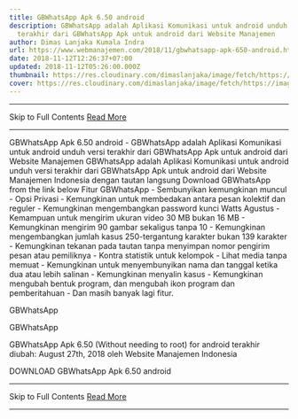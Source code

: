 ```yaml
---
title: GBWhatsApp Apk 6.50 android
description: GBWhatsApp adalah Aplikasi Komunikasi untuk android unduh versi
  terakhir dari GBWhatsApp Apk untuk android dari Website Manajemen
author: Dimas Lanjaka Kumala Indra
url: https://www.webmanajemen.com/2018/11/gbwhatsapp-apk-650-android.html
date: 2018-11-12T12:26:37+07:00
updated: 2018-11-12T05:26:00.000Z
thumbnail: https://res.cloudinary.com/dimaslanjaka/image/fetch/https://image.revdl.com/2015/01/gbwhatsapp_1.jpg
cover: https://res.cloudinary.com/dimaslanjaka/image/fetch/https://image.revdl.com/2015/01/gbwhatsapp_1.jpg
---
```


<hr/> Skip to Full Contents <a href="https://www.webmanajemen.com/2018/11/gbwhatsapp-apk-650-android.html" rel="follow" class="button" id="read-more">Read More</a> <hr/> GBWhatsApp Apk 6.50 android - GBWhatsApp adalah Aplikasi Komunikasi untuk android unduh versi terakhir dari GBWhatsApp Apk untuk android dari Website Manajemen GBWhatsApp adalah Aplikasi Komunikasi untuk android 
  unduh versi terakhir dari GBWhatsApp Apk untuk android dari Website Manajemen Indonesia dengan tautan langsung 
  Download GBWhatsApp from the link below 
  Fitur GBWhatsApp 
  - Sembunyikan kemungkinan muncul 
- Opsi Privasi 
- Kemungkinan untuk membedakan antara pesan kolektif dan reguler 
- Kemungkinan mengembangkan password kunci Watts Agustus 
- Kemampuan untuk mengirim ukuran video 30 MB bukan 16 MB 
- Kemungkinan mengirim 90 gambar sekaligus tanpa 10 
- Kemungkinan mengembangkan jumlah kasus 250-tergantung karakter bukan 139 karakter  
- Kemungkinan tekanan pada tautan tanpa menyimpan nomor pengirim pesan atau pemiliknya 
- Kontra statistik untuk kelompok 
- Lihat media tanpa memuat 
- Kemungkinan untuk menyembunyikan nama dan tanggal ketika dua atau lebih salinan 
- Kemungkinan menyalin kasus 
- Kemungkinan mengubah bentuk program, dan mengubah ikon program dan pemberitahuan 
- Dan masih banyak lagi fitur. 
 
  
    
 GBWhatsApp 
   
    
 GBWhatsApp 
   
 GBWhatsApp Apk 6.50 (Without needing to root) for android terakhir diubah: August 27th, 2018 oleh Website Manajemen Indonesia 
 
  
  
 DOWNLOAD GBWhatsApp Apk 6.50 android <hr/> Skip to Full Contents <a href="https://www.webmanajemen.com/2018/11/gbwhatsapp-apk-650-android.html" rel="follow" class="button" id="read-more">Read More</a> <hr/>